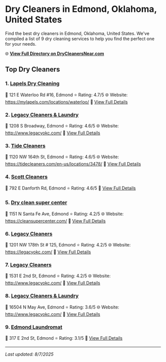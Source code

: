 # Dry Cleaners in Edmond, Oklahoma, United States

Find the best dry cleaners in Edmond, Oklahoma, United States. We've compiled a list of 9 dry cleaning services to help you find the perfect one for your needs.

🌐 **[View Full Directory on DryCleanersNear.com](https://drycleanersnear.com/city/US/Oklahoma/Edmond)**

## Top Dry Cleaners

### 1. [Lapels Dry Cleaning](https://drycleanersnear.com/dryCleaner/687d9f5d7c4eddf67e47ebc3/lapels-dry-cleaning)
📍 121 E Waterloo Rd #16, Edmond
⭐ Rating: 4.7/5
🌐 Website: https://mylapels.com/locations/waterloo/
🔗 [View Full Details](https://drycleanersnear.com/dryCleaner/687d9f5d7c4eddf67e47ebc3/lapels-dry-cleaning)

### 2. [Legacy Cleaners & Laundry](https://drycleanersnear.com/dryCleaner/687d9f337c4eddf67e47e951/legacy-cleaners-laundry)
📍 1208 S Broadway, Edmond
⭐ Rating: 4.6/5
🌐 Website: http://www.legacyokc.com/
🔗 [View Full Details](https://drycleanersnear.com/dryCleaner/687d9f337c4eddf67e47e951/legacy-cleaners-laundry)

### 3. [Tide Cleaners](https://drycleanersnear.com/dryCleaner/687d9f967c4eddf67e47ed9d/tide-cleaners)
📍 1120 NW 164th St, Edmond
⭐ Rating: 4.6/5
🌐 Website: https://tidecleaners.com/en-us/locations/3478/
🔗 [View Full Details](https://drycleanersnear.com/dryCleaner/687d9f967c4eddf67e47ed9d/tide-cleaners)

### 4. [Scott Cleaners](https://drycleanersnear.com/dryCleaner/687d9fe07c4eddf67e47efe5/scott-cleaners)
📍 792 E Danforth Rd, Edmond
⭐ Rating: 4.6/5
🔗 [View Full Details](https://drycleanersnear.com/dryCleaner/687d9fe07c4eddf67e47efe5/scott-cleaners)

### 5. [Dry clean super center](https://drycleanersnear.com/dryCleaner/687d9f307c4eddf67e47e8f3/dry-clean-super-center)
📍 1151 N Santa Fe Ave, Edmond
⭐ Rating: 4.2/5
🌐 Website: https://cleansupercenter.com/
🔗 [View Full Details](https://drycleanersnear.com/dryCleaner/687d9f307c4eddf67e47e8f3/dry-clean-super-center)

### 6. [Legacy Cleaners](https://drycleanersnear.com/dryCleaner/687d9f7e7c4eddf67e47ecc4/legacy-cleaners)
📍 1201 NW 178th St # 125, Edmond
⭐ Rating: 4.2/5
🌐 Website: https://legacyokc.com/
🔗 [View Full Details](https://drycleanersnear.com/dryCleaner/687d9f7e7c4eddf67e47ecc4/legacy-cleaners)

### 7. [Legacy Cleaners](https://drycleanersnear.com/dryCleaner/687d9fba7c4eddf67e47eeba/legacy-cleaners)
📍 1531 E 2nd St, Edmond
⭐ Rating: 4.2/5
🌐 Website: http://www.legacyokc.com/
🔗 [View Full Details](https://drycleanersnear.com/dryCleaner/687d9fba7c4eddf67e47eeba/legacy-cleaners)

### 8. [Legacy Cleaners & Laundry](https://drycleanersnear.com/dryCleaner/687d9fb67c4eddf67e47ee9b/legacy-cleaners-laundry)
📍 16504 N May Ave, Edmond
⭐ Rating: 3.6/5
🌐 Website: http://www.legacyokc.com/
🔗 [View Full Details](https://drycleanersnear.com/dryCleaner/687d9fb67c4eddf67e47ee9b/legacy-cleaners-laundry)

### 9. [Edmond Laundromat](https://drycleanersnear.com/dryCleaner/687d9f627c4eddf67e47ebe2/edmond-laundromat)
📍 317 E 2nd St, Edmond
⭐ Rating: 3.1/5
🔗 [View Full Details](https://drycleanersnear.com/dryCleaner/687d9f627c4eddf67e47ebe2/edmond-laundromat)


---

*Last updated: 8/7/2025*
